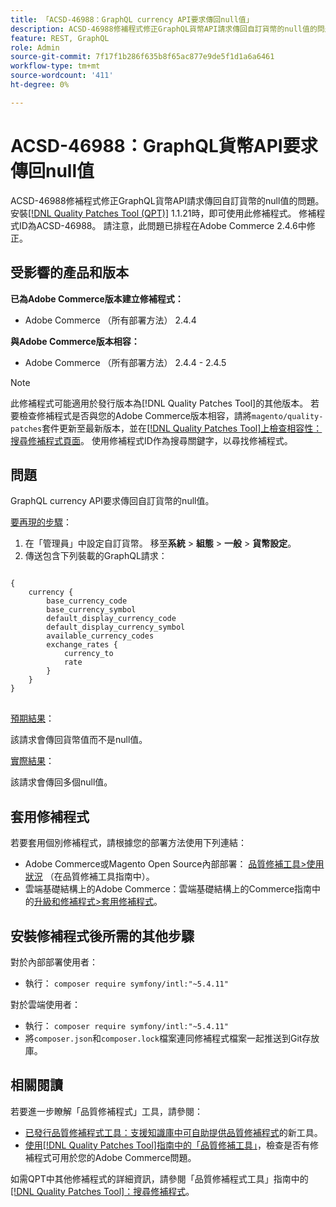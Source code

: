 ```yaml
---
title: 「ACSD-46988：GraphQL currency API要求傳回null值」
description: ACSD-46988修補程式修正GraphQL貨幣API請求傳回自訂貨幣的null值的問題。 安裝[Quality Patches Tool (QPT)](https://experienceleague.adobe.com/en/docs/commerce-knowledge-base/kb/announcements/commerce-announcements/magento-quality-patches-released-new-tool-to-self-serve-quality-patches) 1.1.21後，即可使用此修補程式。 修補程式ID為ACSD-46988。 請注意，此問題已排程在Adobe Commerce 2.4.6中修正。
feature: REST, GraphQL
role: Admin
source-git-commit: 7f17f1b286f635b8f65ac877e9de5f1d1a6a6461
workflow-type: tm+mt
source-wordcount: '411'
ht-degree: 0%

---
```


# ACSD-46988：GraphQL貨幣API要求傳回null值

ACSD-46988修補程式修正GraphQL貨幣API請求傳回自訂貨幣的null值的問題。 安裝[[!DNL Quality Patches Tool (QPT)]](https://experienceleague.adobe.com/en/docs/commerce-knowledge-base/kb/announcements/commerce-announcements/magento-quality-patches-released-new-tool-to-self-serve-quality-patches) 1.1.21時，即可使用此修補程式。 修補程式ID為ACSD-46988。 請注意，此問題已排程在Adobe Commerce 2.4.6中修正。

## 受影響的產品和版本

**已為Adobe Commerce版本建立修補程式：**

* Adobe Commerce （所有部署方法） 2.4.4

**與Adobe Commerce版本相容：**

* Adobe Commerce （所有部署方法） 2.4.4 - 2.4.5

>[!NOTE]
>
>此修補程式可能適用於發行版本為[!DNL Quality Patches Tool]的其他版本。 若要檢查修補程式是否與您的Adobe Commerce版本相容，請將`magento/quality-patches`套件更新至最新版本，並在[[!DNL Quality Patches Tool]上檢查相容性：搜尋修補程式頁面](https://experienceleague.adobe.com/tools/commerce-quality-patches/index.html)。 使用修補程式ID作為搜尋關鍵字，以尋找修補程式。

## 問題

GraphQL currency API要求傳回自訂貨幣的null值。

<u>要再現的步驟</u>：

1. 在「管理員」中設定自訂貨幣。 移至&#x200B;**系統** > **組態** > **一般** > **貨幣設定**。
1. 傳送包含下列裝載的GraphQL請求：

<pre>
<code class="language-graphql">
{
    currency {
        base_currency_code
        base_currency_symbol
        default_display_currency_code
        default_display_currency_symbol
        available_currency_codes
        exchange_rates {
            currency_to
            rate
        }
    }
}
</code>
</pre>

<u>預期結果</u>：

該請求會傳回貨幣值而不是null值。

<u>實際結果</u>：

該請求會傳回多個null值。

## 套用修補程式

若要套用個別修補程式，請根據您的部署方法使用下列連結：

* Adobe Commerce或Magento Open Source內部部署： [品質修補工具>使用狀況](https://experienceleague.adobe.com/docs/commerce-operations/tools/quality-patches-tool/usage.html) （在品質修補工具指南中）。
* 雲端基礎結構上的Adobe Commerce：雲端基礎結構上的Commerce指南中的[升級和修補程式>套用修補程式](https://experienceleague.adobe.com/docs/commerce-cloud-service/user-guide/develop/upgrade/apply-patches.html)。

## 安裝修補程式後所需的其他步驟

對於內部部署使用者：

* 執行： `composer require symfony/intl:"~5.4.11"`

對於雲端使用者：

* 執行： `composer require symfony/intl:"~5.4.11"`
* 將`composer.json`和`composer.lock`檔案連同修補程式檔案一起推送到Git存放庫。

## 相關閱讀

若要進一步瞭解「品質修補程式」工具，請參閱：

* [已發行品質修補程式工具：支援知識庫中可自助提供品質修補程式](https://experienceleague.adobe.com/en/docs/commerce-knowledge-base/kb/announcements/commerce-announcements/magento-quality-patches-released-new-tool-to-self-serve-quality-patches)的新工具。
* [使用[!DNL Quality Patches Tool]指南中的「品質修補工具」](/help/tools/quality-patches-tool/patches-available-in-qpt/check-patch-for-magento-issue-with-magento-quality-patches.md)，檢查是否有修補程式可用於您的Adobe Commerce問題。

如需QPT中其他修補程式的詳細資訊，請參閱「品質修補程式工具」指南中的[[!DNL Quality Patches Tool]：搜尋修補程式](https://experienceleague.adobe.com/tools/commerce-quality-patches/index.html)。
